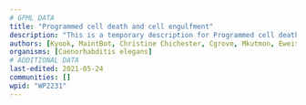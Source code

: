 ```yaml
---
# GPML DATA
title: "Programmed cell death and cell engulfment"
description: "This is a temporary description for Programmed cell death and cell engulfment"
authors: [Kyook, MaintBot, Christine Chichester, Cgrove, Mkutmon, Eweitz]
organisms: [Caenorhabditis elegans]
# ADDITIONAL DATA
last-edited: 2021-05-24
communities: []
wpid: "WP2231"
---
```

